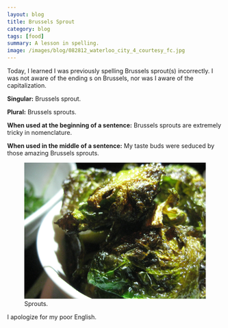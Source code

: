 ```yaml
---
layout: blog
title: Brussels Sprout 
category: blog
tags: [food]  
summary: A lesson in spelling.
image: /images/blog/082812_waterloo_city_4_courtesy_fc.jpg
---
```


Today, I learned I was previously spelling Brussels sprout(s) incorrectly. I was not aware of the ending s on Brussels, nor was I aware of the capitalization.

**Singular:** Brussels sprout.

**Plural:** Brussels sprouts.

**When used at the beginning of a sentence:** Brussels sprouts are extremely tricky in nomenclature.

**When used in the middle of a sentence:** My taste buds were seduced by those amazing Brussels sprouts.

<figure>
    <img src="/images/blog/082812_waterloo_city_4_courtesy_fc.jpg"></img>
    <figcaption>Sprouts.</figcaption>
</figure>

I apologize for my poor English.
